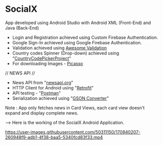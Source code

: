 # SocialX

App developed using Android Studio with Android XML (Front-End) and Java (Back-End)

- Login and Registration achieved using Custom Firebase Authentication.
- Google Sign-In achieved using Google Firebase Authentication.
- Validation achieved using [Awesome Validation](https://github.com/thyrlian/AwesomeValidation)
- Country codes Spinner (Drop-down) achieved using "[CountryCodePickerProject]([url](https://github.com/hbb20/CountryCodePickerProject))"
- For downloading Images - [Picasso]([url](https://github.com/square/picasso))

// NEWS API //

- News API from "[newsapi.org]([url](https://newsapi.org/))"
- HTTP Client for Android using "[Retrofit]([url](https://github.com/square/retrofit))"
- API testing - "[Postman]([url](https://www.postman.com/))"
- Serialization achieved using "[GSON Converter]([url](https://github.com/square/retrofit/blob/master/retrofit-converters/gson/README.md))"

Note : App only fetches news in Card Views, each card view doesn't expand and display complete news.

--> Here is the working of the SocialX Android Application.

https://user-images.githubusercontent.com/50311150/170840207-260948f9-adb1-4f38-baa5-5340fcd83f33.mp4


